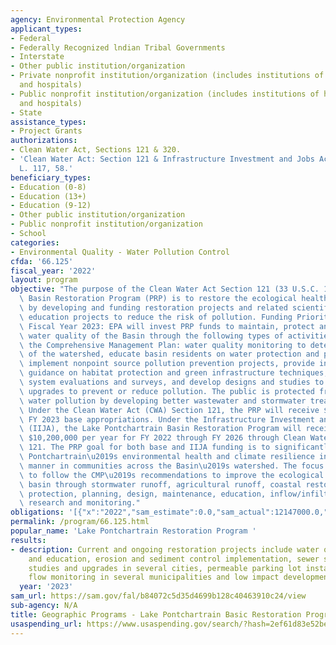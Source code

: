 ```yaml
---
agency: Environmental Protection Agency
applicant_types:
- Federal
- Federally Recognized lndian Tribal Governments
- Interstate
- Other public institution/organization
- Private nonprofit institution/organization (includes institutions of higher education
  and hospitals)
- Public nonprofit institution/organization (includes institutions of higher education
  and hospitals)
- State
assistance_types:
- Project Grants
authorizations:
- Clean Water Act, Sections 121 & 320.
- 'Clean Water Act: Section 121 & Infrastructure Investment and Jobs Act (IIJA). Pub.
  L. 117, 58.'
beneficiary_types:
- Education (0-8)
- Education (13+)
- Education (9-12)
- Other public institution/organization
- Public nonprofit institution/organization
- School
categories:
- Environmental Quality - Water Pollution Control
cfda: '66.125'
fiscal_year: '2022'
layout: program
objective: "The purpose of the Clean Water Act Section 121 (33 U.S.C. 1273) Lake Pontchartrain\
  \ Basin Restoration Program (PRP) is to restore the ecological health of the Basin\
  \ by developing and funding restoration projects and related scientific and public\
  \ education projects to reduce the risk of pollution. Funding Priorities \u2013\
  \ Fiscal Year 2023: EPA will invest PRP funds to maintain, protect and restore the\
  \ water quality of the Basin through the following types of activities listed in\
  \ the Comprehensive Management Plan: water quality monitoring to determine the health\
  \ of the watershed, educate basin residents on water protection and pollution prevention,\
  \ implement nonpoint source pollution prevention projects, provide information and\
  \ guidance on habitat protection and green infrastructure techniques, conduct sewer\
  \ system evaluations and surveys, and develop designs and studies to determine infrastructure\
  \ upgrades to prevent or reduce pollution. The public is protected from potential\
  \ water pollution by developing better wastewater and stormwater treatment methods.\
  \ Under the Clean Water Act (CWA) Section 121, the PRP will receive $2,199,000 for\
  \ FY 2023 base appropriations. Under the Infrastructure Investment and Jobs Act\
  \ (IIJA), the Lake Pontchartrain Basin Restoration Program will receive approximately\
  \ $10,200,000 per year for FY 2022 through FY 2026 through Clean Water Act Section\
  \ 121. The PRP goal for both base and IIJA funding is to significantly improve Lake\
  \ Pontchartrain\u2019s environmental health and climate resilience in an equitable\
  \ manner in communities across the Basin\u2019s watershed. The focus will continue\
  \ to follow the CMP\u2019s recommendations to improve the ecological health of the\
  \ basin through stormwater runoff, agricultural runoff, coastal restoration, habitat\
  \ protection, planning, design, maintenance, education, inflow/infiltration, sewerage,\
  \ research and monitoring."
obligations: '[{"x":"2022","sam_estimate":0.0,"sam_actual":12147000.0,"usa_spending_actual":1899000.0},{"x":"2023","sam_estimate":12338000.0,"sam_actual":0.0,"usa_spending_actual":0.0},{"x":"2024","sam_estimate":12338000.0,"sam_actual":0.0,"usa_spending_actual":0.0}]'
permalink: /program/66.125.html
popular_name: 'Lake Pontchartrain Restoration Program '
results:
- description: Current and ongoing restoration projects include water quality monitoring
    and education, erosion and sediment control implementation, sewer station lift
    studies and upgrades in several cities, permeable parking lot installation, wastewater
    flow monitoring in several municipalities and low impact development practices.
  year: '2023'
sam_url: https://sam.gov/fal/b84072c5d35d4699b128c40463910c24/view
sub-agency: N/A
title: Geographic Programs - Lake Pontchartrain Basic Restoration Program (PRP)
usaspending_url: https://www.usaspending.gov/search/?hash=2ef61d83e52be574b1f65631578fde37
---
```

